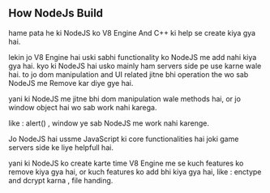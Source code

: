 ## How NodeJs Build
hame pata he ki NodeJS ko V8 Engine And C++ ki help se create kiya gya hai.

lekin jo V8 Engine hai uski sabhi functionality ko NodeJS me add nahi kiya gya hai. kyo ki NodeJS hai usko mainly ham servers side pe use karne wale hai. to jo dom manipulation and UI related jitne bhi operation the wo sab NodeJS me Remove kar diye gye hai.

yani ki NodeJS me jitne bhi dom manipulation wale methods hai, or jo window object hai wo sab work nahi karega.

like : alert() , window ye sab NodeJS me work nahi karenge.

Jo NodeJS hai ussme JavaScript ki core functionalities hai joki game servers side ke liye helpfull hai.


yani ki NodeJS ko create karte time V8 Engine me se kuch features ko remove kiya gya hai, or kuch features ko add bhi kiya gya hai, like : enctype and dcrypt karna , file handing.